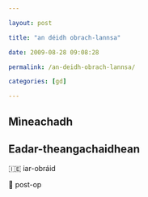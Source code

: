 ```yaml
---

layout: post

title: "an déidh obrach-lannsa"

date: 2009-08-28 09:08:28

permalink: /an-deidh-obrach-lannsa/

categories: [gd]

---
```


## Mìneachadh

## Eadar-theangachaidhean

&#x1f1ee;&#x1f1ea; iar-obráid

&#x1f3f4;&#xe0067;&#xe0062;&#xe0065;&#xe006e;&#xe0067;&#xe007f; post-op